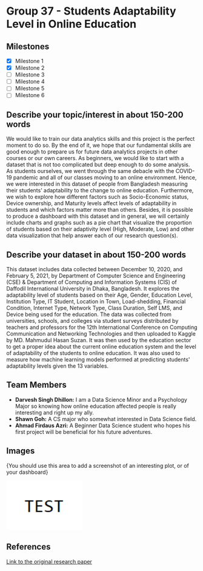 # Group 37 - Students Adaptability Level in Online Education

## Milestones

- [x] Milestone 1
- [x] Milestone 2
- [ ] Milestone 3
- [ ] Milestone 4
- [ ] Milestone 5
- [ ] Milestone 6

## Describe your topic/interest in about 150-200 words

We would like to train our data analytics skills and this project is the perfect moment to do so. By the end of it, we hope that our fundamental skills are good enough to prepare us for future data analytics projects in other courses or our own careers. As beginners, we would like to start with a dataset that is not too complicated but deep enough to do some analysis. 
As students ourselves, we went through the same debacle with the COVID-19 pandemic and all of our classes moving to an online environment. Hence, we were interested in this dataset of people from Bangladesh measuring their students’ adaptability to the change to online education. 
Furthermore, we wish to explore how different factors such as Socio-Economic status, Device ownership, and Maturity levels affect levels of adaptability in students and which factors matter more than others. 
Besides, it is possible to produce a dashboard with this dataset and in general, we will certainly include charts and graphs such as a pie chart that visualize the proportion of students based on their adaptivity level (High, Moderate, Low) and other data visualization that help answer each of our research question(s).

## Describe your dataset in about 150-200 words

This dataset includes data collected between December 10, 2020, and February 5, 2021, by Department of Computer Science and Engineering (CSE) & Department of Computing and Information Systems (CIS) of Daffodil International University in Dhaka, Bangladesh. It explores the adaptability level of students based on their Age, Gender, Education Level, Institution Type, IT Student, Location in Town, Load-shedding, Financial Condition, Internet Type, Network Type, Class Duration, Self LMS, and Device being used for the education. The data was collected from universities, schools, and colleges via student surveys distributed by teachers and professors for the 12th International Conference on Computing Communication and Networking Technologies and then uploaded to Kaggle by MD. Mahmudul Hasan Suzan. It was then used by the education sector to get a proper idea about the current online education system and the level of adaptability of the students to online education. It was also used to measure how machine learning models performed at predicting students' adaptability levels given the 13 variables.

## Team Members

- **Darvesh Singh Dhillon:** I am a Data Science Minor and a Psychology Major so knowing how online education affected people is really interesting and right up my ally.
- **Shawn Goh:** A CS major who somewhat interested in Data Science field. 
- **Ahmad Firdaus Azri:** A Beginner Data Science student who hopes his first project will be beneficial for his future adventures.
## Images

{You should use this area to add a screenshot of an interesting plot, or of your dashboard}

<img src ="images/test.png" width="200px">

## References

[Link to the original research paper](https://www.researchgate.net/publication/355891881_Students'_Adaptability_Level_Prediction_in_Online_Education_using_Machine_Learning_Approaches)



